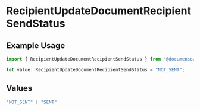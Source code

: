 # RecipientUpdateDocumentRecipientSendStatus

## Example Usage

```typescript
import { RecipientUpdateDocumentRecipientSendStatus } from "@documenso/sdk-typescript/models/operations";

let value: RecipientUpdateDocumentRecipientSendStatus = "NOT_SENT";
```

## Values

```typescript
"NOT_SENT" | "SENT"
```